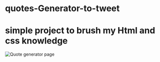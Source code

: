 # quotes-Generator-to-tweet
# simple project to brush my Html and css knowledge

![Quote generator page](https://github.com/chandreshraj/quotes-Generator-to-tweet/blob/master/page.JPG)
